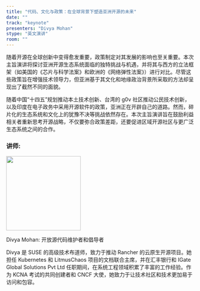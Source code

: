 ```yaml
---
title: "代码、文化与政策：在全球背景下塑造亚洲开源的未来"
date: ""
track: "keynote"
presenters: "Divya Mohan"
stype: "英文演讲"
room: ""
---
```


随着开源在全球创新中变得愈发重要，政策制定对其发展的影响也至关重要。本次主旨演讲将探讨亚洲开源生态系统面临的独特挑战与机遇，并将其与西方的立法框架（如美国的《芯片与科学法案》和欧洲的《网络弹性法案》）进行对比。尽管这些政策旨在增强技术领导力，但亚洲基于其文化和地缘政治背景所采取的方法却呈现出了截然不同的面貌。

随着中国“十四五”规划推动本土技术创新、台湾的 g0v 社区推动公民技术创新，以及印度在电子政务中采用开源软件的政策，亚洲正在开辟自己的道路。然而，碎片化的生态系统和文化上的犹豫不决等挑战依然存在。本次主旨演讲旨在鼓励利益相关者重新思考开源战略，不仅要弥合政策差距，还要促进区域开源社区与更广泛生态系统之间的合作。

### 讲师:

<img src="https://sessionize.com/image/8870-400o400o1-PDR3hsSKRCfWb1Fbh3WVdT.jpg" width="200" /><br/>

Divya Mohan: 开放源代码维护者和倡导者

Divya 是 SUSE 的高级技术布道师，致力于推动 Rancher 的云原生开源项目。她担任 Kubernetes 和 LitmusChaos 项目的文档联合主席，并在汇丰银行和 IGate Global Solutions Pvt Ltd 任职期间，在系统工程领域积累了丰富的工作经验。作为 KCNA 考试的共同创建者和 CNCF 大使，她致力于让技术社区和技术更加易于访问和包容。